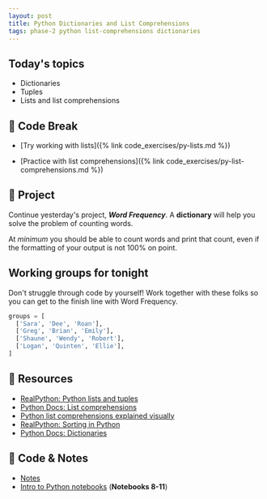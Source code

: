 ```yaml
---
layout: post
title: Python Dictionaries and List Comprehensions
tags: phase-2 python list-comprehensions dictionaries
---
```


## Today's topics

- Dictionaries
- Tuples
- Lists and list comprehensions

## 🐍 Code Break

- [Try working with lists]({% link code_exercises/py-lists.md %})

- [Practice with list comprehensions]({% link code_exercises/py-list-comprehensions.md %})

## 🎯 Project

Continue yesterday's project, **_Word Frequency_**. A **dictionary** will help you solve the problem of counting words.

At _minimum_ you should be able to count words and print that count, even if the formatting of your output is not 100% on point.

## Working groups for tonight

Don't struggle through code by yourself! Work together with these folks so you can get to the finish line with Word Frequency.

```py
groups = [
  ['Sara', 'Dee', 'Roan'],
  ['Greg', 'Brian', 'Emily'],
  ['Shaune', 'Wendy', 'Robert'],
  ['Logan', 'Quinten', 'Ellie'],
]
```

## 🔖 Resources

- [RealPython: Python lists and tuples](https://realpython.com/python-lists-tuples/)
- [Python Docs: List comprehensions](https://docs.python.org/3/tutorial/datastructures.html#list-comprehensions)
- [Python list comprehensions explained visually](https://treyhunner.com/2015/12/python-list-comprehensions-now-in-color/)
- [RealPython: Sorting in Python](https://realpython.com/python-sort/)
- [Python Docs: Dictionaries](https://docs.python.org/3/tutorial/datastructures.html#dictionaries)

## 🦉 Code & Notes

- [Notes](https://github.com/Momentum-Team-8/notes/blob/main/python-lists-dicts-tuples.md)
- [Intro to Python notebooks](https://github.com/Momentum-Team-8/python-notebooks) (**Notebooks 8-11**)
